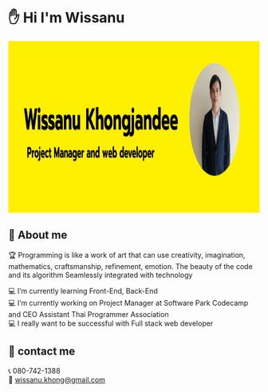 # ✋ Hi I'm Wissanu

<img style=" width:1127px; height:344px" src="https://github.com/Wissanukhong/Wissanukhong/blob/master/Picture/Wissanu-Branner.png?raw=true" alt="profile">

## 📃 About me

🏆 Programming is like a work of art that can use creativity, imagination, mathematics, craftsmanship, refinement, emotion. The beauty of the code and its algorithm Seamlessly integrated with technology

<!-- 🌈 การเขียนโปรแกรมเปรียบเหมือนงานศิลปะที่สามารถใช้ความคิดสร้างสรรค์ จินตนาการ คณิตศาสตร์ งานฝีมือ ความประณีต อารมณ์ความรู้สึก ความสวยงามของโค้ดและอัลกอริทึม หลอมรวมเข้ากับเทคโนโลยีได้อย่างลงตัว -->

💻 I’m currently learning Front-End, Back-End  
💻 I’m currently working on Project Manager at Software Park Codecamp and CEO Assistant Thai Programmer Association  
💻 I really want to be successful with Full stack web developer

## 🚩 contact me

📞 080-742-1388  
📧 wissanu.khong@gmail.com
